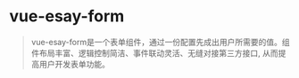 # vue-esay-form

> vue-esay-form是一个表单组件，通过一份配置先成出用户所需要的值。组件布局丰富、逻辑控制简洁、事件联动灵活、无缝对接第三方接口, 从而提高用户开发表单功能。

